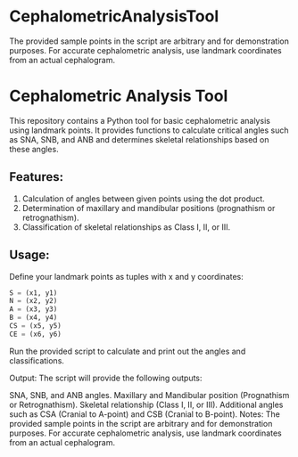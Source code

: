 # CephalometricAnalysisTool
The provided sample points in the script are arbitrary and for demonstration purposes. For accurate cephalometric analysis, use landmark coordinates from an actual cephalogram.



# Cephalometric Analysis Tool

This repository contains a Python tool for basic cephalometric analysis using landmark points. It provides functions to calculate critical angles such as SNA, SNB, and ANB and determines skeletal relationships based on these angles.

## Features:

1. Calculation of angles between given points using the dot product.
2. Determination of maxillary and mandibular positions (prognathism or retrognathism).
3. Classification of skeletal relationships as Class I, II, or III.

## Usage:

Define your landmark points as tuples with x and y coordinates:
```python
S = (x1, y1)
N = (x2, y2)
A = (x3, y3)
B = (x4, y4)
CS = (x5, y5)
CE = (x6, y6)
```


Run the provided script to calculate and print out the angles and classifications.

Output:
The script will provide the following outputs:

SNA, SNB, and ANB angles.
Maxillary and Mandibular position (Prognathism or Retrognathism).
Skeletal relationship (Class I, II, or III).
Additional angles such as CSA (Cranial to A-point) and CSB (Cranial to B-point).
Notes:
The provided sample points in the script are arbitrary and for demonstration purposes. For accurate cephalometric analysis, use landmark coordinates from an actual cephalogram.




